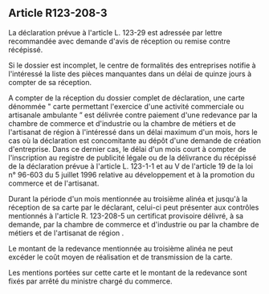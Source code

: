 Article R123-208-3
----
La déclaration prévue à l'article L. 123-29 est adressée par lettre recommandée
avec demande d'avis de réception ou remise contre récépissé.

Si le dossier est incomplet, le centre de formalités des entreprises notifie à
l'intéressé la liste des pièces manquantes dans un délai de quinze jours à
compter de sa réception.

A compter de la réception du dossier complet de déclaration, une carte dénommée
" carte permettant l'exercice d'une activité commerciale ou artisanale ambulante
” est délivrée contre paiement d'une redevance par la chambre de commerce et
d'industrie ou la chambre de métiers et de l'artisanat de région à l'intéressé
dans un délai maximum d'un mois, hors le cas où la déclaration est concomitante
au dépôt d'une demande de création d'entreprise. Dans ce dernier cas, le délai
d'un mois court à compter de l'inscription au registre de publicité légale ou de
la délivrance du récépissé de la déclaration prévue à l'article L. 123-1-1 et au
V de l'article 19 de la loi n° 96-603 du 5 juillet 1996 relative au
développement et à la promotion du commerce et de l'artisanat.

Durant la période d'un mois mentionnée au troisième alinéa et jusqu'à la
réception de sa carte par le déclarant, celui-ci peut présenter aux contrôles
mentionnés à l'article R. 123-208-5 un certificat provisoire délivré, à sa
demande, par la chambre de commerce et d'industrie ou par la chambre de métiers
et de l'artisanat de région .

Le montant de la redevance mentionnée au troisième alinéa ne peut excéder le
coût moyen de réalisation et de transmission de la carte.

Les mentions portées sur cette carte et le montant de la redevance sont fixés
par arrêté du ministre chargé du commerce.
